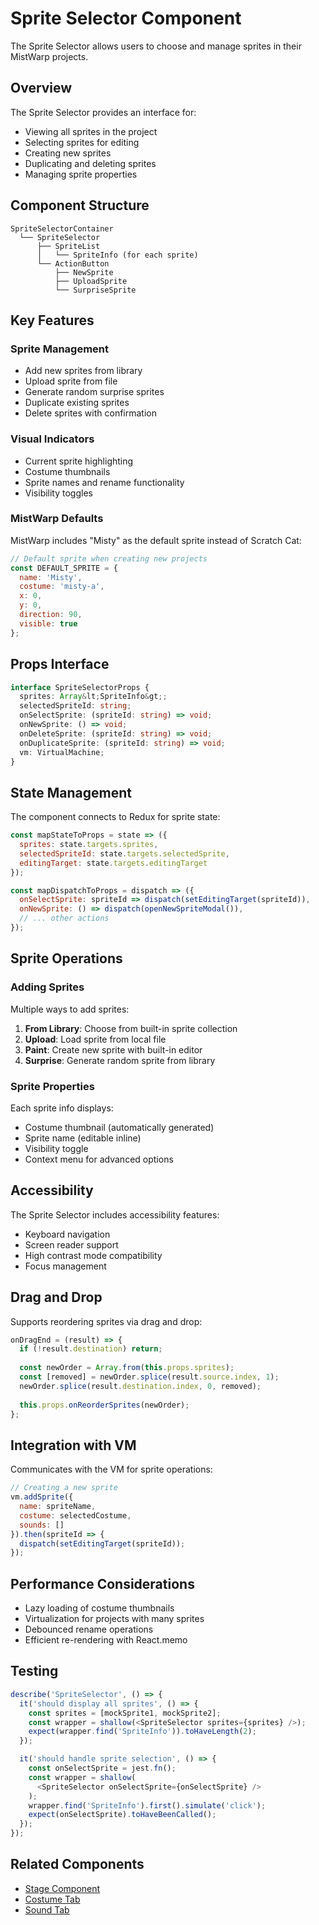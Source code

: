 # Sprite Selector Component

The Sprite Selector allows users to choose and manage sprites in their MistWarp projects.

## Overview

The Sprite Selector provides an interface for:
- Viewing all sprites in the project
- Selecting sprites for editing
- Creating new sprites
- Duplicating and deleting sprites
- Managing sprite properties

## Component Structure

```
SpriteSelectorContainer
  └── SpriteSelector
      ├── SpriteList
      │   └── SpriteInfo (for each sprite)
      └── ActionButton
          ├── NewSprite
          ├── UploadSprite
          └── SurpriseSprite
```

## Key Features

### Sprite Management
- Add new sprites from library
- Upload sprite from file
- Generate random surprise sprites
- Duplicate existing sprites
- Delete sprites with confirmation

### Visual Indicators
- Current sprite highlighting
- Costume thumbnails
- Sprite names and rename functionality
- Visibility toggles

### MistWarp Defaults

MistWarp includes "Misty" as the default sprite instead of Scratch Cat:

```javascript
// Default sprite when creating new projects
const DEFAULT_SPRITE = {
  name: 'Misty',
  costume: 'misty-a',
  x: 0,
  y: 0,
  direction: 90,
  visible: true
};
```

## Props Interface

```typescript
interface SpriteSelectorProps {
  sprites: Array&lt;SpriteInfo&gt;;
  selectedSpriteId: string;
  onSelectSprite: (spriteId: string) => void;
  onNewSprite: () => void;
  onDeleteSprite: (spriteId: string) => void;
  onDuplicateSprite: (spriteId: string) => void;
  vm: VirtualMachine;
}
```

## State Management

The component connects to Redux for sprite state:

```javascript
const mapStateToProps = state => ({
  sprites: state.targets.sprites,
  selectedSpriteId: state.targets.selectedSprite,
  editingTarget: state.targets.editingTarget
});

const mapDispatchToProps = dispatch => ({
  onSelectSprite: spriteId => dispatch(setEditingTarget(spriteId)),
  onNewSprite: () => dispatch(openNewSpriteModal()),
  // ... other actions
});
```

## Sprite Operations

### Adding Sprites

Multiple ways to add sprites:

1. **From Library**: Choose from built-in sprite collection
2. **Upload**: Load sprite from local file
3. **Paint**: Create new sprite with built-in editor
4. **Surprise**: Generate random sprite from library

### Sprite Properties

Each sprite info displays:
- Costume thumbnail (automatically generated)
- Sprite name (editable inline)
- Visibility toggle
- Context menu for advanced options

## Accessibility

The Sprite Selector includes accessibility features:
- Keyboard navigation
- Screen reader support
- High contrast mode compatibility
- Focus management

## Drag and Drop

Supports reordering sprites via drag and drop:

```javascript
onDragEnd = (result) => {
  if (!result.destination) return;
  
  const newOrder = Array.from(this.props.sprites);
  const [removed] = newOrder.splice(result.source.index, 1);
  newOrder.splice(result.destination.index, 0, removed);
  
  this.props.onReorderSprites(newOrder);
};
```

## Integration with VM

Communicates with the VM for sprite operations:

```javascript
// Creating a new sprite
vm.addSprite({
  name: spriteName,
  costume: selectedCostume,
  sounds: []
}).then(spriteId => {
  dispatch(setEditingTarget(spriteId));
});
```

## Performance Considerations

- Lazy loading of costume thumbnails
- Virtualization for projects with many sprites
- Debounced rename operations
- Efficient re-rendering with React.memo

## Testing

```javascript
describe('SpriteSelector', () => {
  it('should display all sprites', () => {
    const sprites = [mockSprite1, mockSprite2];
    const wrapper = shallow(<SpriteSelector sprites={sprites} />);
    expect(wrapper.find('SpriteInfo')).toHaveLength(2);
  });

  it('should handle sprite selection', () => {
    const onSelectSprite = jest.fn();
    const wrapper = shallow(
      <SpriteSelector onSelectSprite={onSelectSprite} />
    );
    wrapper.find('SpriteInfo').first().simulate('click');
    expect(onSelectSprite).toHaveBeenCalled();
  });
});
```

## Related Components

- [Stage Component](stage)
- [Costume Tab](costume-tab)
- [Sound Tab](sound-tab)
